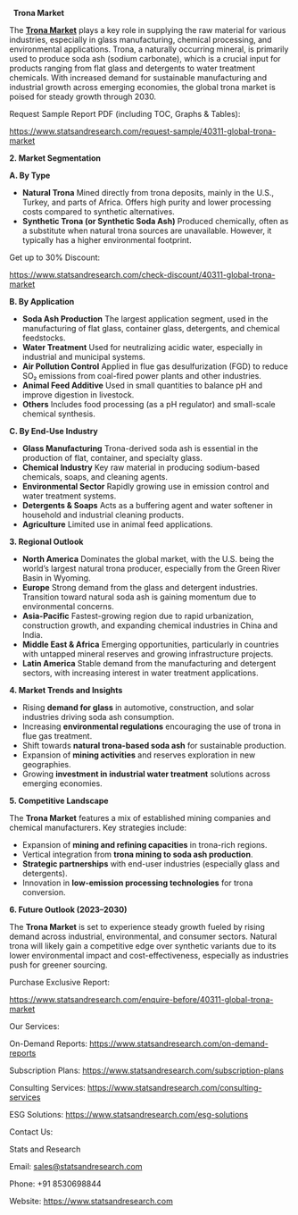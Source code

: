 ﻿` `**Trona Market**

The [**Trona Market**](https://www.statsandresearch.com/report/40311-global-trona-market) plays a key role in supplying the raw material for various industries, especially in glass manufacturing, chemical processing, and environmental applications. Trona, a naturally occurring mineral, is primarily used to produce soda ash (sodium carbonate), which is a crucial input for products ranging from flat glass and detergents to water treatment chemicals. With increased demand for sustainable manufacturing and industrial growth across emerging economies, the global trona market is poised for steady growth through 2030.

Request Sample Report PDF (including TOC, Graphs & Tables):

<https://www.statsandresearch.com/request-sample/40311-global-trona-market>

**2. Market Segmentation**

**A. By Type**

- **Natural Trona**
  Mined directly from trona deposits, mainly in the U.S., Turkey, and parts of Africa. Offers high purity and lower processing costs compared to synthetic alternatives.
- **Synthetic Trona (or Synthetic Soda Ash)**
  Produced chemically, often as a substitute when natural trona sources are unavailable. However, it typically has a higher environmental footprint.

Get up to 30% Discount:

<https://www.statsandresearch.com/check-discount/40311-global-trona-market>

**B. By Application**

- **Soda Ash Production**
  The largest application segment, used in the manufacturing of flat glass, container glass, detergents, and chemical feedstocks.
- **Water Treatment**
  Used for neutralizing acidic water, especially in industrial and municipal systems.
- **Air Pollution Control**
  Applied in flue gas desulfurization (FGD) to reduce SO₂ emissions from coal-fired power plants and other industries.
- **Animal Feed Additive**
  Used in small quantities to balance pH and improve digestion in livestock.
- **Others**
  Includes food processing (as a pH regulator) and small-scale chemical synthesis.

**C. By End-Use Industry**

- **Glass Manufacturing**
  Trona-derived soda ash is essential in the production of flat, container, and specialty glass.
- **Chemical Industry**
  Key raw material in producing sodium-based chemicals, soaps, and cleaning agents.
- **Environmental Sector**
  Rapidly growing use in emission control and water treatment systems.
- **Detergents & Soaps**
  Acts as a buffering agent and water softener in household and industrial cleaning products.
- **Agriculture**
  Limited use in animal feed applications.

**3. Regional Outlook**

- **North America**
  Dominates the global market, with the U.S. being the world’s largest natural trona producer, especially from the Green River Basin in Wyoming.
- **Europe**
  Strong demand from the glass and detergent industries. Transition toward natural soda ash is gaining momentum due to environmental concerns.
- **Asia-Pacific**
  Fastest-growing region due to rapid urbanization, construction growth, and expanding chemical industries in China and India.
- **Middle East & Africa**
  Emerging opportunities, particularly in countries with untapped mineral reserves and growing infrastructure projects.
- **Latin America**
  Stable demand from the manufacturing and detergent sectors, with increasing interest in water treatment applications.

**4. Market Trends and Insights**

- Rising **demand for glass** in automotive, construction, and solar industries driving soda ash consumption.
- Increasing **environmental regulations** encouraging the use of trona in flue gas treatment.
- Shift towards **natural trona-based soda ash** for sustainable production.
- Expansion of **mining activities** and reserves exploration in new geographies.
- Growing **investment in industrial water treatment** solutions across emerging economies.

**5. Competitive Landscape**

The **Trona Market** features a mix of established mining companies and chemical manufacturers. Key strategies include:

- Expansion of **mining and refining capacities** in trona-rich regions.
- Vertical integration from **trona mining to soda ash production**.
- **Strategic partnerships** with end-user industries (especially glass and detergents).
- Innovation in **low-emission processing technologies** for trona conversion.

**6. Future Outlook (2023–2030)**

The **Trona Market** is set to experience steady growth fueled by rising demand across industrial, environmental, and consumer sectors. Natural trona will likely gain a competitive edge over synthetic variants due to its lower environmental impact and cost-effectiveness, especially as industries push for greener sourcing.



Purchase Exclusive Report:

<https://www.statsandresearch.com/enquire-before/40311-global-trona-market>


Our Services:

On-Demand Reports: <https://www.statsandresearch.com/on-demand-reports>

Subscription Plans: <https://www.statsandresearch.com/subscription-plans>

Consulting Services: <https://www.statsandresearch.com/consulting-services>

ESG Solutions: <https://www.statsandresearch.com/esg-solutions>

Contact Us:

Stats and Research

Email: <sales@statsandresearch.com>

Phone: +91 8530698844

Website: <https://www.statsandresearch.com>






